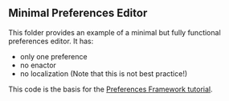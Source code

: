 
## Minimal Preferences Editor ##

This folder provides an example of a minimal but fully functional preferences editor. It has:
- only one preference
- no enactor
- no localization (Note that this is not best practice!)

This code is the basis for the
[Preferences Framework tutorial](http://docs.fluidproject.org/infusion/development/tutorial-prefsFramework/CreatingAPrefsEditor.html).
